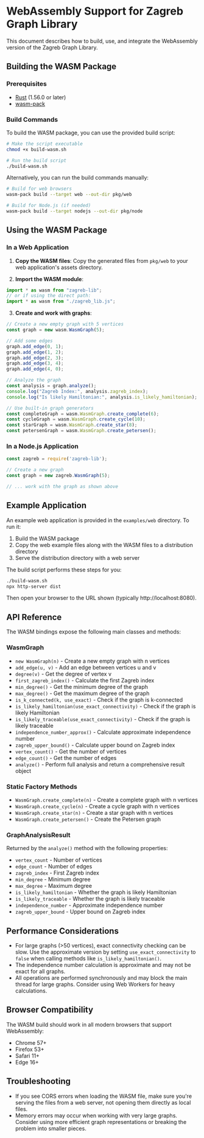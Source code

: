 # WebAssembly Support for Zagreb Graph Library

This document describes how to build, use, and integrate the WebAssembly version of the Zagreb Graph Library.

## Building the WASM Package

### Prerequisites

- [Rust](https://www.rust-lang.org/tools/install) (1.56.0 or later)
- [wasm-pack](https://rustwasm.github.io/wasm-pack/installer/)

### Build Commands

To build the WASM package, you can use the provided build script:

```bash
# Make the script executable
chmod +x build-wasm.sh

# Run the build script
./build-wasm.sh
```

Alternatively, you can run the build commands manually:

```bash
# Build for web browsers
wasm-pack build --target web --out-dir pkg/web

# Build for Node.js (if needed)
wasm-pack build --target nodejs --out-dir pkg/node
```

## Using the WASM Package

### In a Web Application

1. **Copy the WASM files**: Copy the generated files from `pkg/web` to your web application's assets directory.

2. **Import the WASM module**:

```javascript
import * as wasm from "zagreb-lib";
// or if using the direct path:
import * as wasm from "./zagreb_lib.js";
```

3. **Create and work with graphs**:

```javascript
// Create a new empty graph with 5 vertices
const graph = new wasm.WasmGraph(5);

// Add some edges
graph.add_edge(0, 1);
graph.add_edge(1, 2);
graph.add_edge(2, 3);
graph.add_edge(3, 4);
graph.add_edge(4, 0);

// Analyze the graph
const analysis = graph.analyze();
console.log("Zagreb Index:", analysis.zagreb_index);
console.log("Is likely Hamiltonian:", analysis.is_likely_hamiltonian);

// Use built-in graph generators
const completeGraph = wasm.WasmGraph.create_complete(6);
const cycleGraph = wasm.WasmGraph.create_cycle(10);
const starGraph = wasm.WasmGraph.create_star(8);
const petersenGraph = wasm.WasmGraph.create_petersen();
```

### In a Node.js Application

```javascript
const zagreb = require('zagreb-lib');

// Create a new graph
const graph = new zagreb.WasmGraph(5);

// ... work with the graph as shown above
```

## Example Application

An example web application is provided in the `examples/web` directory. To run it:

1. Build the WASM package
2. Copy the web example files along with the WASM files to a distribution directory
3. Serve the distribution directory with a web server

The build script performs these steps for you:

```bash
./build-wasm.sh
npx http-server dist
```

Then open your browser to the URL shown (typically http://localhost:8080).

## API Reference

The WASM bindings expose the following main classes and methods:

### WasmGraph

- `new WasmGraph(n)` - Create a new empty graph with n vertices
- `add_edge(u, v)` - Add an edge between vertices u and v
- `degree(v)` - Get the degree of vertex v
- `first_zagreb_index()` - Calculate the first Zagreb index
- `min_degree()` - Get the minimum degree of the graph
- `max_degree()` - Get the maximum degree of the graph
- `is_k_connected(k, use_exact)` - Check if the graph is k-connected
- `is_likely_hamiltonian(use_exact_connectivity)` - Check if the graph is likely Hamiltonian
- `is_likely_traceable(use_exact_connectivity)` - Check if the graph is likely traceable
- `independence_number_approx()` - Calculate approximate independence number
- `zagreb_upper_bound()` - Calculate upper bound on Zagreb index
- `vertex_count()` - Get the number of vertices
- `edge_count()` - Get the number of edges
- `analyze()` - Perform full analysis and return a comprehensive result object

### Static Factory Methods

- `WasmGraph.create_complete(n)` - Create a complete graph with n vertices
- `WasmGraph.create_cycle(n)` - Create a cycle graph with n vertices
- `WasmGraph.create_star(n)` - Create a star graph with n vertices
- `WasmGraph.create_petersen()` - Create the Petersen graph

### GraphAnalysisResult

Returned by the `analyze()` method with the following properties:

- `vertex_count` - Number of vertices
- `edge_count` - Number of edges
- `zagreb_index` - First Zagreb index
- `min_degree` - Minimum degree
- `max_degree` - Maximum degree
- `is_likely_hamiltonian` - Whether the graph is likely Hamiltonian
- `is_likely_traceable` - Whether the graph is likely traceable
- `independence_number` - Approximate independence number
- `zagreb_upper_bound` - Upper bound on Zagreb index

## Performance Considerations

- For large graphs (>50 vertices), exact connectivity checking can be slow. Use the approximate version by setting `use_exact_connectivity` to `false` when calling methods like `is_likely_hamiltonian()`.
- The independence number calculation is approximate and may not be exact for all graphs.
- All operations are performed synchronously and may block the main thread for large graphs. Consider using Web Workers for heavy calculations.

## Browser Compatibility

The WASM build should work in all modern browsers that support WebAssembly:

- Chrome 57+
- Firefox 53+
- Safari 11+
- Edge 16+

## Troubleshooting

- If you see CORS errors when loading the WASM file, make sure you're serving the files from a web server, not opening them directly as local files.
- Memory errors may occur when working with very large graphs. Consider using more efficient graph representations or breaking the problem into smaller pieces.